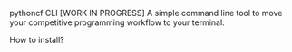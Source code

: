pythoncf CLI [WORK IN PROGRESS]
A simple command line tool to move your competitive programming workflow to your terminal.

How to install?
